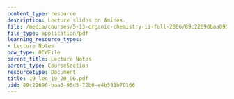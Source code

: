 ```yaml
---
content_type: resource
description: Lecture slides on Amines.
file: /media/courses/5-13-organic-chemistry-ii-fall-2006/89c22690baa095d572b6e4b581b70166_19_lec_19_20_06.pdf
file_type: application/pdf
learning_resource_types:
- Lecture Notes
ocw_type: OCWFile
parent_title: Lecture Notes
parent_type: CourseSection
resourcetype: Document
title: 19_lec_19_20_06.pdf
uid: 89c22690-baa0-95d5-72b6-e4b581b70166
---
```

